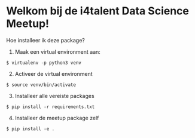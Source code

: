 # Welkom bij de i4talent Data Science Meetup!

Hoe installeer ik deze package?
1. Maak een virtual environment aan:
```
$ virtualenv -p python3 venv
```

2. Activeer de virtual environment
```
$ source venv/bin/activate
```
3. Installeer alle vereiste packages
```
$ pip install -r requirements.txt
```
4. Installeer de meetup package zelf
```
$ pip install -e . 
```
